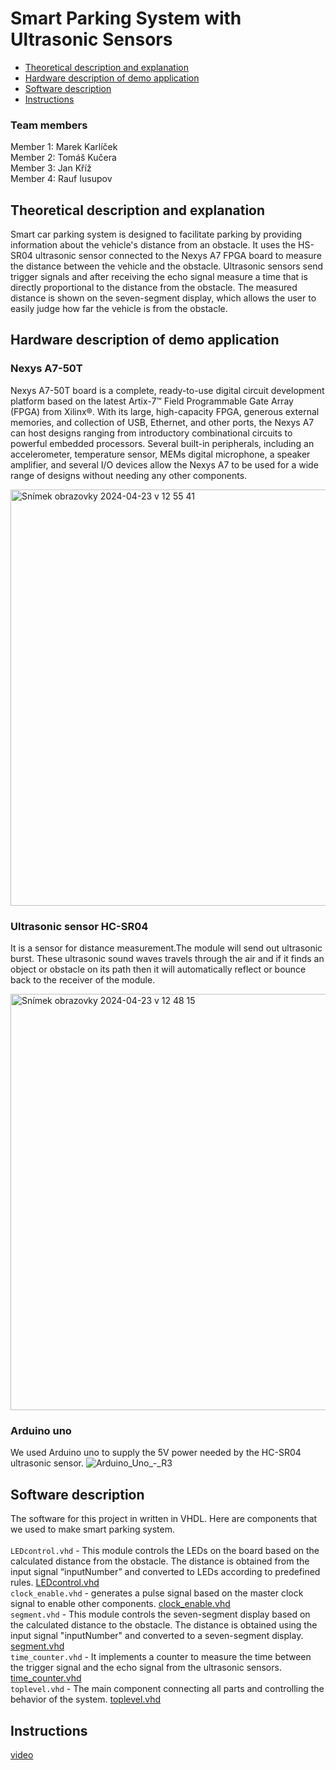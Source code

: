 # Smart Parking System with Ultrasonic Sensors
* [Theoretical description and explanation](#theoretical-description-and-explanation)
* [Hardware description of demo application](#hardware-description-of-demo-application)
* [Software description](#software-description)
* [Instructions](#instructions)

  

### Team members
Member 1: Marek Karlíček <br/>
Member 2: Tomáš Kučera <br/>
Member 3: Jan Kříž <br/>
Member 4: Rauf Iusupov <br/>
## Theoretical description and explanation
Smart car parking system is designed to facilitate parking by providing information about the vehicle's distance from an obstacle.
It uses the HS-SR04 ultrasonic sensor connected to the Nexys A7 FPGA board to measure the distance between the vehicle and the obstacle.
Ultrasonic sensors send trigger signals and after receiving the echo signal measure a time that is directly proportional to the distance from the obstacle.
The measured distance is shown on the seven-segment display, which allows the user to easily judge how far the vehicle is from the obstacle.
## Hardware description of demo application
### Nexys A7-50T
Nexys A7-50T board is a complete, ready-to-use digital circuit development platform based on the latest Artix-7™ Field Programmable Gate Array (FPGA) from Xilinx®. With its large, high-capacity FPGA, generous external memories, and collection of USB, Ethernet, and other ports, the Nexys A7 can host designs ranging from introductory combinational circuits to powerful embedded processors. Several built-in peripherals, including an accelerometer, temperature sensor, MEMs digital microphone, a speaker amplifier, and several I/O devices allow the Nexys A7 to be used for a wide range of designs without needing any other components.

<img width="666" alt="Snímek obrazovky 2024-04-23 v 12 55 41" src="https://github.com/marakaja/UltrasonicEchoProject/assets/145433293/b487c991-0dbe-4736-b463-d91d7ae31129">


### Ultrasonic sensor HC-SR04
It is a sensor for distance measurement.The module will send out ultrasonic burst. These ultrasonic sound waves travels through the air and if it finds an object or obstacle on its path then it will automatically reflect or bounce back to the receiver of the module.

<img width="666" alt="Snímek obrazovky 2024-04-23 v 12 48 15" src="https://github.com/marakaja/UltrasonicEchoProject/assets/145433293/2109684e-d15a-41ef-ade5-9eba22c9fa38">

### Arduino uno
We used Arduino uno to supply the 5V power needed by the HC-SR04 ultrasonic sensor.
![Arduino_Uno_-_R3](https://github.com/marakaja/UltrasonicEchoProject/assets/145433293/34819ffb-b302-4bd0-ab2a-85b4acf81431)

## Software description
The software for this project in written in VHDL. Here are components that we used to make smart parking system. <br> <br>
`LEDcontrol.vhd` - This module controls the LEDs on the board based on the calculated distance from the obstacle. The distance is obtained from the input signal “inputNumber” and converted to LEDs according to predefined rules. <a href="https://github.com/marakaja/UltrasonicEchoProject/blob/main/UltrasonicEcho.srcs/sources_1/new/LEDcontrol.vhd">LEDcontrol.vhd</a> <br> 
`clock_enable.vhd` - generates a pulse signal based on the master clock signal to enable other components. <a href="https://github.com/marakaja/UltrasonicEchoProject/blob/main/UltrasonicEcho.srcs/sources_1/new/clock_enable.vhd">clock_enable.vhd</a> <br> 
`segment.vhd` - This module controls the seven-segment display based on the calculated distance to the obstacle. The distance is obtained using the input signal "inputNumber" and converted to a seven-segment display. <a href="https://github.com/marakaja/UltrasonicEchoProject/blob/main/UltrasonicEcho.srcs/sources_1/new/segment.vhd">segment.vhd</a> <br> 
`time_counter.vhd` - It implements a counter to measure the time between the trigger signal and the echo signal from the ultrasonic sensors. <a href="https://github.com/marakaja/UltrasonicEchoProject/blob/main/UltrasonicEcho.srcs/sources_1/new/time_counter.vhd">time_counter.vhd</a> <br>
`toplevel.vhd` - The main component connecting all parts and controlling the behavior of the system. <a href="https://github.com/marakaja/UltrasonicEchoProject/blob/main/UltrasonicEcho.srcs/sources_1/new/toplevel.vhd">toplevel.vhd</a> <br>

## Instructions
<a href="https://www.youtube.com/watch?v=ZKmbBe2K_lw">video</a>

